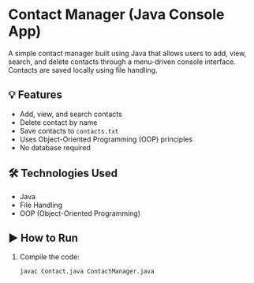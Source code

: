 # Contact Manager (Java Console App)

A simple contact manager built using Java that allows users to add, view, search, and delete contacts through a menu-driven console interface. Contacts are saved locally using file handling.

## 💡 Features
- Add, view, and search contacts
- Delete contact by name
- Save contacts to `contacts.txt`
- Uses Object-Oriented Programming (OOP) principles
- No database required

## 🛠️ Technologies Used
- Java
- File Handling
- OOP (Object-Oriented Programming)

## ▶️ How to Run
1. Compile the code:
   ```bash
   javac Contact.java ContactManager.java
